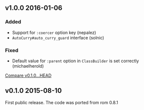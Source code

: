 ## v1.0.0 2016-01-06

### Added

* Support for `:coercer` option key (nepalez)
* `AutoCurry#auto_curry_guard` interface (solnic)

### Fixed

* Default value for `:parent` option in `ClassBuilder` is set correctly (michaelherold)

[Compare v0.1.0...HEAD](https://github.com/rom-rb/rom-support/compare/v0.1.0...HEAD)

## v0.1.0 2015-08-10

First public release. The code was ported from rom 0.8.1
